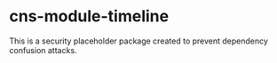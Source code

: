 # cns-module-timeline

This is a security placeholder package created to prevent dependency confusion attacks.